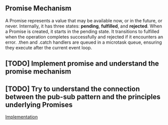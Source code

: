 ## Promise Mechanism

A Promise represents a value that may be available now, or in the future, or never. Internally, it has three states: **pending**, **fulfilled**, and **rejected**. When a Promise is created, it starts in the pending state. It transitions to fulfilled when the operation completes successfully and rejected if it encounters an error. .then and .catch handlers are queued in a microtask queue, ensuring they execute after the current event loop.

## [TODO] Implement promise and understand the promise mechanism

## [TODO] Try to understand the connection between the pub-sub pattern and the principles underlying Promises

[Implementation](promise.js)
